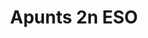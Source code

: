 ---
title: "Apunts 2n ESO"  # Add a page title.
summary: "Apunts de Física i Química de 2n ESO."  # Add a page description.
type: "widget_page"  # Page type is a Widget Page
url: "recursos-fisica-quimica/apunts/2eso"
---